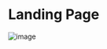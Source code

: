 # Landing Page
![image](https://github.com/andavarapulikith/MS-Platformer-Game/assets/108012282/62a79e04-23a3-4df0-b2ce-e1012f59199f)
